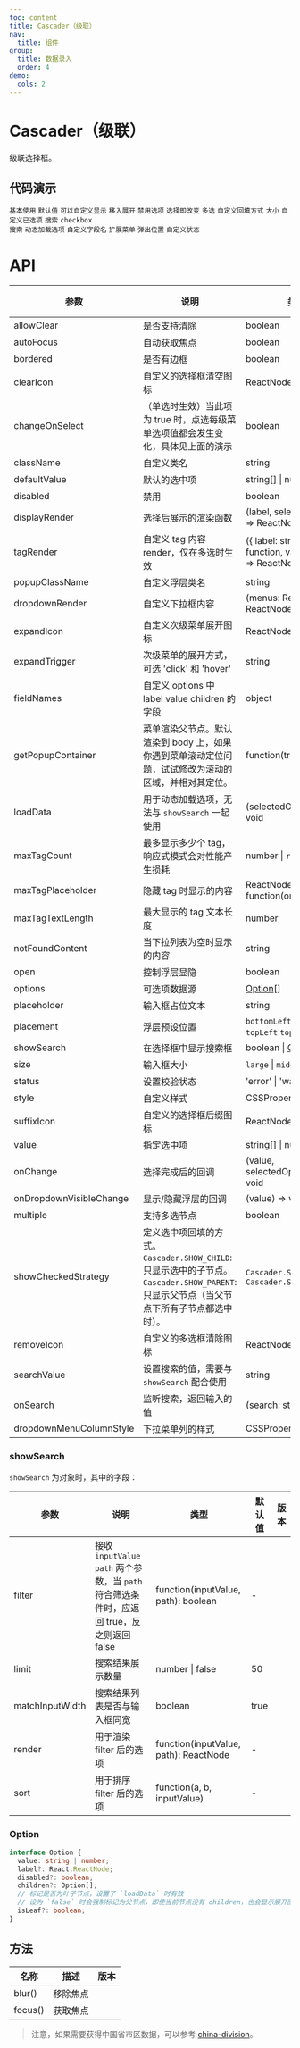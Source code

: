 ```yaml
---
toc: content
title: Cascader（级联）
nav:
  title: 组件
group:
  title: 数据录入
  order: 4
demo:
  cols: 2
---
```


# Cascader（级联）

级联选择框。

## 代码演示

<code src="./basic.tsx" description="省市区级联。">基本使用</code>
<code src="./default.tsx" description="默认值通过数组的方式指定。">默认值</code>
<code src="./custom-trigger.tsx" description="切换按钮和结果分开。">可以自定义显示</code>
<code src="./hover.tsx" description="通过移入展开下级菜单，点击完成选择。">移入展开</code>
<code src="./disabled-option.tsx" description="通过指定 options 里的 `disabled` 字段。">禁用选项</code>
<code src="./change-on-select.tsx" description="这种交互允许只选中父级选项。">选择即改变</code>
<code src="./multiple.tsx" description="一次性选择多个选项。通过添加 `disableCheckbox` 属性,选择具体某一个checkbox禁用 。可以通过类名修改禁用的样式。">多选</code>
<code src="./showCheckedStrategy.tsx" description="通过设置 `ShowCheckedStrategy` 选择回填方式。">自定义回填方式</code>
<code src="./size.tsx" description="不同大小的级联选择器。">大小</code>
<code src="./custom-render.tsx" description="例如给最后一项加上邮编链接。">自定义已选项</code>
<code src="./search.tsx" description="可以直接搜索选项并选择。">搜索</code>
<code src="./multiple-search.tsx" description="多选模式下也支持搜索。">checkbox 搜索</code>
<code src="./lazy.tsx" description="使用 loadData 实现动态加载选项。">动态加载选项</code>
<code src="./fields-name.tsx" description="自定义字段名。">自定义字段名</code>
<code src="./custom-dropdown.tsx" description="使用 `dropdownRender` 对下拉菜单进行自由扩展。">扩展菜单</code>
<code src="./placement.tsx" description="可以通过 `placement` 手动指定弹出的位置。">弹出位置</code>
<code src="./status.tsx" description="使用 `status` 为 Cascader 添加状态，可选 `error` 或者 `warning`。">自定义状态</code>

# API

<!-- prettier-ignore -->
| 参数 | 说明 | 类型 | 默认值 | 版本 |
| --- | --- | --- | --- | --- |
| allowClear | 是否支持清除 | boolean | true |  |
| autoFocus | 自动获取焦点 | boolean | false |  |
| bordered | 是否有边框 | boolean | true |  |
| clearIcon | 自定义的选择框清空图标 | ReactNode | - |  |
| changeOnSelect | （单选时生效）当此项为 true 时，点选每级菜单选项值都会发生变化，具体见上面的演示 | boolean | false |  |
| className | 自定义类名 | string | - |  |
| defaultValue | 默认的选中项 | string\[] \| number\[] | \[] |  |
| disabled | 禁用 | boolean | false |  |
| displayRender | 选择后展示的渲染函数 | (label, selectedOptions) => ReactNode | label => label.join(`/`) |  |
| tagRender | 自定义 tag 内容 render，仅在多选时生效 | ({ label: string, onClose: function, value: string }) => ReactNode | - |  |
| popupClassName | 自定义浮层类名 | string | - | |
| dropdownRender | 自定义下拉框内容 | (menus: ReactNode) => ReactNode | - |  |
| expandIcon | 自定义次级菜单展开图标 | ReactNode | - |  |
| expandTrigger | 次级菜单的展开方式，可选 'click' 和 'hover' | string | `click` |  |
| fieldNames | 自定义 options 中 label value children 的字段 | object | { label: `label`, value: `value`, children: `children` } |  |
| getPopupContainer | 菜单渲染父节点。默认渲染到 body 上，如果你遇到菜单滚动定位问题，试试修改为滚动的区域，并相对其定位。 | function(triggerNode) | () => document.body |  |
| loadData | 用于动态加载选项，无法与 `showSearch` 一起使用 | (selectedOptions) => void | - |  |
| maxTagCount | 最多显示多少个 tag，响应式模式会对性能产生损耗 | number \| `responsive` | - |  |
| maxTagPlaceholder | 隐藏 tag 时显示的内容 | ReactNode \| function(omittedValues) | - |  |
| maxTagTextLength | 最大显示的 tag 文本长度 | number | - |  |
| notFoundContent | 当下拉列表为空时显示的内容 | string | `Not Found` |  |
| open | 控制浮层显隐 | boolean | - |  |
| options | 可选项数据源 | [Option](#option)\[] | - |  |
| placeholder | 输入框占位文本 | string | `请选择` |  |
| placement | 浮层预设位置 | `bottomLeft` `bottomRight` `topLeft` `topRight` | `bottomLeft` |  |
| showSearch | 在选择框中显示搜索框 | boolean \| [Object](#showsearch) | false |  |
| size | 输入框大小 | `large` \| `middle` \| `small` | - |  |
| status | 设置校验状态 | 'error' \| 'warning' | - |  |
| style | 自定义样式 | CSSProperties | - |  |
| suffixIcon | 自定义的选择框后缀图标 | ReactNode | - |  |
| value | 指定选中项 | string\[] \| number\[] | - |  |
| onChange | 选择完成后的回调 | (value, selectedOptions) => void | - |  |
| onDropdownVisibleChange | 显示/隐藏浮层的回调 | (value) => void | - |  |
| multiple | 支持多选节点 | boolean | - |  |
| showCheckedStrategy | 定义选中项回填的方式。`Cascader.SHOW_CHILD`: 只显示选中的子节点。`Cascader.SHOW_PARENT`: 只显示父节点（当父节点下所有子节点都选中时）。 | `Cascader.SHOW_PARENT` \| `Cascader.SHOW_CHILD` | `Cascader.SHOW_PARENT` |  |
| removeIcon | 自定义的多选框清除图标 | ReactNode | - |  |
| searchValue | 设置搜索的值，需要与 `showSearch` 配合使用 | string | - |  |
| onSearch | 监听搜索，返回输入的值 | (search: string) => void | - |  |
| dropdownMenuColumnStyle | 下拉菜单列的样式 | CSSProperties | - |  |

### showSearch

`showSearch` 为对象时，其中的字段：

<!-- prettier-ignore -->
| 参数 | 说明 | 类型 | 默认值 | 版本 |
| --- | --- | --- | --- | --- |
| filter | 接收 `inputValue` `path` 两个参数，当 `path` 符合筛选条件时，应返回 true，反之则返回 false | function(inputValue, path): boolean | - |  |
| limit | 搜索结果展示数量 | number \| false | 50 |  |
| matchInputWidth | 搜索结果列表是否与输入框同宽 | boolean | true |  |
| render | 用于渲染 filter 后的选项 | function(inputValue, path): ReactNode | - |  |
| sort | 用于排序 filter 后的选项 | function(a, b, inputValue) | - |  |

### Option

```typescript
interface Option {
  value: string | number;
  label?: React.ReactNode;
  disabled?: boolean;
  children?: Option[];
  // 标记是否为叶子节点，设置了 `loadData` 时有效
  // 设为 `false` 时会强制标记为父节点，即使当前节点没有 children，也会显示展开图标
  isLeaf?: boolean;
}
```

## 方法

| 名称    | 描述     | 版本 |
| ------- | -------- | ---- |
| blur()  | 移除焦点 |      |
| focus() | 获取焦点 |      |

> 注意，如果需要获得中国省市区数据，可以参考 [china-division](https://gist.github.com/user/7582f35654fd03d5be7009444345ea17)。
